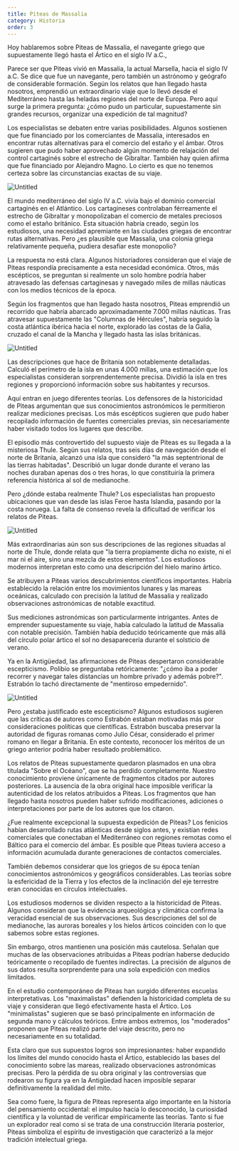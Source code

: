 ```yaml
---
title: Piteas de Massalia
category: Historia
order: 3
---
```


Hoy hablaremos sobre Piteas de Massalia, el navegante griego que supuestamente llegó hasta el Ártico en el siglo IV a.C., 

Parece ser que Piteas vivió en Massalia, la actual Marsella, hacia el siglo IV a.C. Se dice que fue un navegante, pero también un astrónomo y geógrafo de considerable formación. Según los relatos que han llegado hasta nosotros, emprendió un extraordinario viaje que lo llevó desde el Mediterráneo hasta las heladas regiones del norte de Europa. Pero aquí surge la primera pregunta: ¿cómo pudo un particular, supuestamente sin grandes recursos, organizar una expedición de tal magnitud?

Los especialistas se debaten entre varias posibilidades. Algunos sostienen que fue financiado por los comerciantes de Massalia, interesados en encontrar rutas alternativas para el comercio del estaño y el ámbar. Otros sugieren que pudo haber aprovechado algún momento de relajación del control cartaginés sobre el estrecho de Gibraltar. También hay quien afirma que fue financiado por Alejandro Magno. Lo cierto es que no tenemos certeza sobre las circunstancias exactas de su viaje.

![Untitled]({{site.baseurl}}/images/Piteas/image.png)

El mundo mediterráneo del siglo IV a.C. vivía bajo el dominio comercial cartaginés en el Atlántico. Los cartagineses controlaban férreamente el estrecho de Gibraltar y monopolizaban el comercio de metales preciosos como el estaño británico. Esta situación habría creado, según los estudiosos, una necesidad apremiante en las ciudades griegas de encontrar rutas alternativas. Pero ¿es plausible que Massalia, una colonia griega relativamente pequeña, pudiera desafiar este monopolio?

La respuesta no está clara. Algunos historiadores consideran que el viaje de Piteas respondía precisamente a esta necesidad económica. Otros, más escépticos, se preguntan si realmente un solo hombre podría haber atravesado las defensas cartaginesas y navegado miles de millas náuticas con los medios técnicos de la época.

Según los fragmentos que han llegado hasta nosotros, Piteas emprendió un recorrido que habría abarcado aproximadamente 7.000 millas náuticas. Tras atravesar supuestamente las "Columnas de Hércules", habría seguido la costa atlántica ibérica hacia el norte, explorado las costas de la Galia, cruzado el canal de la Mancha y llegado hasta las islas británicas.

![Untitled]({{site.baseurl}}/images/Piteas/image%201.png)

Las descripciones que hace de Britania son notablemente detalladas. Calculó el perímetro de la isla en unas 4.000 millas, una estimación que los especialistas consideran sorprendentemente precisa. Dividió la isla en tres regiones y proporcionó información sobre sus habitantes y recursos. 

Aquí entran en juego diferentes teorías. Los defensores de la historicidad de Piteas argumentan que sus conocimientos astronómicos le permitieron realizar mediciones precisas. Los más escépticos sugieren que pudo haber recopilado información de fuentes comerciales previas, sin necesariamente haber visitado todos los lugares que describe.

El episodio más controvertido del supuesto viaje de Piteas es su llegada a la misteriosa Thule. Según sus relatos, tras seis días de navegación desde el norte de Britania, alcanzó una isla que consideró "la más septentrional de las tierras habitadas". Describió un lugar donde durante el verano las noches duraban apenas dos o tres horas, lo que constituiría la primera referencia histórica al sol de medianoche.

Pero ¿dónde estaba realmente Thule? Los especialistas han propuesto ubicaciones que van desde las islas Feroe hasta Islandia, pasando por la costa noruega. La falta de consenso revela la dificultad de verificar los relatos de Piteas. 

![Untitled]({{site.baseurl}}/images/Piteas/image%202.png)

Más extraordinarias aún son sus descripciones de las regiones situadas al norte de Thule, donde relata que "la tierra propiamente dicha no existe, ni el mar ni el aire, sino una mezcla de estos elementos". Los estudiosos modernos interpretan esto como una descripción del hielo marino ártico.

Se atribuyen a Piteas varios descubrimientos científicos importantes. Habría establecido la relación entre los movimientos lunares y las mareas oceánicas, calculado con precisión la latitud de Massalia y realizado observaciones astronómicas de notable exactitud.

Sus mediciones astronómicas son particularmente intrigantes. Antes de emprender supuestamente su viaje, había calculado la latitud de Massalia con notable precisión. También había deducido teóricamente que más allá del círculo polar ártico el sol no desaparecería durante el solsticio de verano.

Ya en la Antigüedad, las afirmaciones de Piteas despertaron considerable escepticismo. Polibio se preguntaba retóricamente: "¿cómo iba a poder recorrer y navegar tales distancias un hombre privado y además pobre?". Estrabón lo tachó directamente de "mentiroso empedernido".

![Untitled]({{site.baseurl}}/images/Piteas/image%203.png)

Pero ¿estaba justificado este escepticismo? Algunos estudiosos sugieren que las críticas de autores como Estrabón estaban motivadas más por consideraciones políticas que científicas. Estrabón buscaba preservar la autoridad de figuras romanas como Julio César, considerado el primer romano en llegar a Britania. En este contexto, reconocer los méritos de un griego anterior podría haber resultado problemático.

Los relatos de Piteas supuestamente quedaron plasmados en una obra titulada "Sobre el Océano", que se ha perdido completamente. Nuestro conocimiento proviene únicamente de fragmentos citados por autores posteriores. La ausencia de la obra original hace imposible verificar la autenticidad de los relatos atribuidos a Piteas. Los fragmentos que han llegado hasta nosotros pueden haber sufrido modificaciones, adiciones o interpretaciones por parte de los autores que los citaron.

¿Fue realmente excepcional la supuesta expedición de Piteas? Los fenicios habían desarrollado rutas atlánticas desde siglos antes, y existían redes comerciales que conectaban el Mediterráneo con regiones remotas como el Báltico para el comercio del ámbar. Es posible que Piteas tuviera acceso a información acumulada durante generaciones de contactos comerciales.

También debemos considerar que los griegos de su época tenían conocimientos astronómicos y geográficos considerables. Las teorías sobre la esfericidad de la Tierra y los efectos de la inclinación del eje terrestre eran conocidas en círculos intelectuales.

Los estudiosos modernos se dividen respecto a la historicidad de Piteas. Algunos consideran que la evidencia arqueológica y climática confirma la veracidad esencial de sus observaciones. Sus descripciones del sol de medianoche, las auroras boreales y los hielos árticos coinciden con lo que sabemos sobre estas regiones.

Sin embargo, otros mantienen una posición más cautelosa. Señalan que muchas de las observaciones atribuidas a Piteas podrían haberse deducido teóricamente o recopilado de fuentes indirectas. La precisión de algunos de sus datos resulta sorprendente para una sola expedición con medios limitados.

En el estudio contemporáneo de Piteas han surgido diferentes escuelas interpretativas. Los "maximalistas" defienden la historicidad completa de su viaje y consideran que llegó efectivamente hasta el Ártico. Los "minimalistas" sugieren que se basó principalmente en información de segunda mano y cálculos teóricos. Entre ambos extremos, los "moderados" proponen que Piteas realizó parte del viaje descrito, pero no necesariamente en su totalidad.

Esta claro que sus supuestos logros son impresionantes: haber expandido los límites del mundo conocido hasta el Ártico, establecido las bases del conocimiento sobre las mareas, realizado observaciones astronómicas precisas. Pero la pérdida de su obra original y las controversias que rodearon su figura ya en la Antigüedad hacen imposible separar definitivamente la realidad del mito.

Sea como fuere, la figura de Piteas representa algo importante en la historia del pensamiento occidental: el impulso hacia lo desconocido, la curiosidad científica y la voluntad de verificar empíricamente las teorías. Tanto si fue un explorador real como si se trata de una construcción literaria posterior, Piteas simboliza el espíritu de investigación que caracterizó a la mejor tradición intelectual griega.